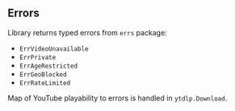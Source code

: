 ## Errors

Library returns typed errors from `errs` package:
- `ErrVideoUnavailable`
- `ErrPrivate`
- `ErrAgeRestricted`
- `ErrGeoBlocked`
- `ErrRateLimited`

Map of YouTube playability to errors is handled in `ytdlp.Download`.


